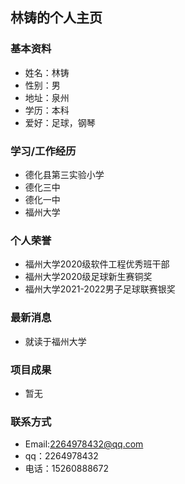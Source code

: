 ## 林铸的个人主页
### 基本资料
- 姓名：林铸
- 性别：男
- 地址：泉州
- 学历：本科
- 爱好：足球，钢琴

### 学习/工作经历
- 德化县第三实验小学
- 德化三中
- 德化一中
- 福州大学

### 个人荣誉
- 福州大学2020级软件工程优秀班干部
- 福州大学2020级足球新生赛铜奖
- 福州大学2021-2022男子足球联赛银奖

### 最新消息
- 就读于福州大学

### 项目成果
- 暂无

### 联系方式
- Email:2264978432@qq.com
- qq：2264978432
- 电话：15260888672
